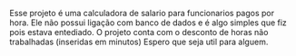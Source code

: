 Esse projeto é uma calculadora de salario para funcionarios pagos por hora.
Ele não possui ligação com banco de dados e é algo simples que fiz pois estava entediado.
O projeto conta com o desconto de horas não trabalhadas (inseridas em minutos)
Espero que seja util para alguem.
